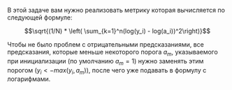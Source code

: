 В этой задаче вам нужно реализовать метрику которая вычисляется по следующей формуле:

$$\sqrt{(1/N) * \left( \sum_{k=1}^n(log(y_i) - log(a_i))^2\right)}$$

Чтобы не было проблем с отрицательными предсказаниями, все предсказания, которые меньше некоторого порога $a_m$, указываемого при инициализации (по умолчанию $a_m = 1$) нужно заменять этим порогом $(y_i <- max(y_i, a_m))$, после чего уже подавать в формулу с логарифмами.
